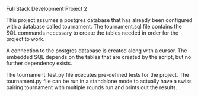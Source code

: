 Full Stack Development Project 2

This project assumes a postgres database that has already been configured with
a database called tournament.  The tournament.sql file contains the SQL commands
necessary to create the tables needed in order for the project to work.  

A connection to the postgres database is created along with a cursor.  The
embedded SQL depends on the tables that are created by the script, but no
further dependency exists.

The tournament_test.py file executes pre-defined tests for the project.  The
tournament.py file can be run in a standalone mode to actually have a swiss
pairing tournament with multiple rounds run and prints out the results.
